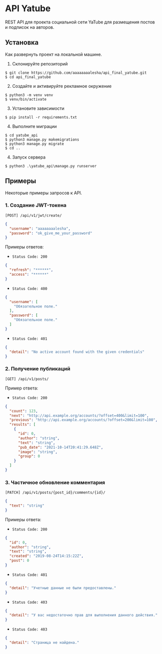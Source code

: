 # API Yatube

REST API для проекта социальной сети YaTube для размещения постов и подписок на авторов.

## Установка

Как развернуть проект на локальной машине.

1. Склонируйте репозиторий

```
$ git clone https://github.com/aaaaaaaalesha/api_final_yatube.git
$ cd api_final_yatube
```

2. Создайте и активируйте рекламное окружение

```
$ python3 -m venv venv
$ venv/bin/activate
```

3. Установите зависимости

```
$ pip install -r requirements.txt
```

4. Выполните миграции

```
$ cd yatube_api
$ python3 manage.py makemigrations
$ python3 manage.py migrate
$ cd ..
```

4. Запуск сервера

```
$ python3 .\yatube_api\manage.py runserver
```

## Примеры

Некоторые примеры запросов к API.

### 1. Создание JWT-токена

`[POST] /api/v1/jwt/create/`

```json
{
  "username": "aaaaaaaalesha",
  "password": "ok_give_me_your_password"
}
```

Примеры ответов:

- `Status Code: 200`

```json
{
  "refresh": "******",
  "access": "******"
}
```

- `Status Code: 400`

```json
{
  "username": [
    "Обязательное поле."
  ],
  "password": [
    "Обязательное поле."
  ]
}
```

- `Status Code: 401`

```json
{
  "detail": "No active account found with the given credentials"
}
```

### 2. Получение публикаций

`[GET] /api/v1/posts/`

Пример ответа:

- `Status Code: 200`

```json
{
  "count": 123,
  "next": "http://api.example.org/accounts/?offset=400&limit=100",
  "previous": "http://api.example.org/accounts/?offset=200&limit=100",
  "results": [
    {
      "id": 0,
      "author": "string",
      "text": "string",
      "pub_date": "2021-10-14T20:41:29.648Z",
      "image": "string",
      "group": 0
    }
  ]
}
```

### 3. Частичное обновление комментария

`[PATCH] /api/v1/posts/{post_id}/comments/{id}/`

```json
{
  "text": "string"
}
```

Примеры ответа:

- `Status Code: 200`

```json
{
  "id": 0,
  "author": "string",
  "text": "string",
  "created": "2019-08-24T14:15:22Z",
  "post": 0
}
```

- `Status Code: 401`

```json
{
  "detail": "Учетные данные не были предоставлены."
}
```

- `Status Code: 403`

```json
{
  "detail": "У вас недостаточно прав для выполнения данного действия."
}
```

- `Status Code: 403`

```json
{
  "detail": "Страница не найдена."
}
```